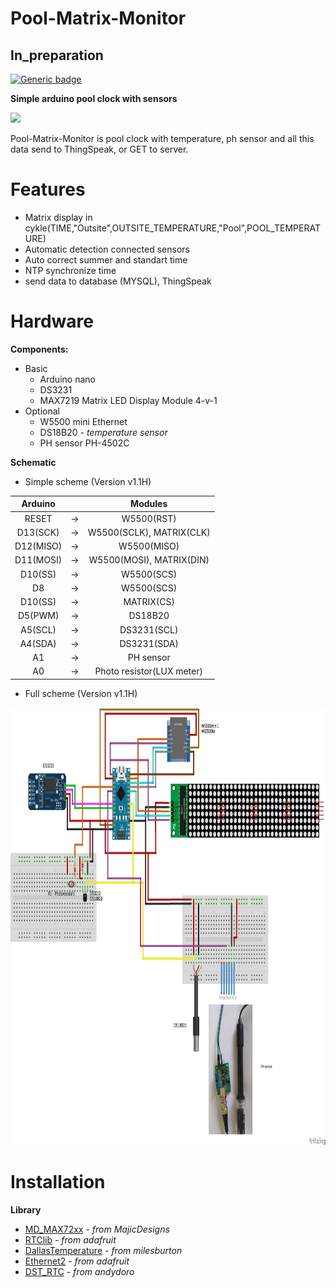 # Pool-Matrix-Monitor
## In_preparation
[![Generic badge](https://img.shields.io/badge/Version-1.0-yellow.svg)](https://github.com/fandau1/Pool-Matrix-Monitor/edit/master/README_CZ.md)

**Simple arduino pool clock with sensors**

<img src="image/matrix-cycle.gif" height="300" />

Pool-Matrix-Monitor is pool clock with temperature, ph sensor and all this data send to ThingSpeak, or GET to server.

# Features
  * Matrix display in cykle(TIME,"Outsite",OUTSITE_TEMPERATURE,"Pool",POOL_TEMPERATURE)
  * Automatic detection connected sensors
  * Auto correct summer and standart time
  * NTP synchronize time
  * send data to database (MYSQL), ThingSpeak

# Hardware
**Components:**
  * Basic
    * Arduino nano
    * DS3231
    * MAX7219 Matrix LED Display Module 4-v-1
  * Optional   
    * W5500 mini Ethernet
    * DS18B20 *- temperature sensor*
    * PH sensor PH-4502C 
  
**Schematic**
  * Simple scheme (Version v1.1H)

|  Arduino  |   |  Modules  |
| :-------: |---|  :------: |
| RESET | -> | W5500(RST) |
| D13(SCK) | -> | W5500(SCLK), MATRIX(CLK) |
| D12(MISO) | -> | W5500(MISO) |
| D11(MOSI) | -> | W5500(MOSI), MATRIX(DIN) |
| D10(SS) | -> | W5500(SCS) |
| D8 | -> | W5500(SCS) |
| D10(SS) | -> | MATRIX(CS) |
| D5(PWM) | -> | DS18B20 |
| A5(SCL) | -> | DS3231(SCL) |
| A4(SDA) | -> | DS3231(SDA) |
| A1 | -> | PH sensor |
| A0 | -> | Photo resistor(LUX meter) |

  * Full scheme (Version v1.1H)
<img src="image/pool-scheme.png" height="700" />

# Installation
**Library**
  * [MD_MAX72xx](https://github.com/MajicDesigns/MD_MAX72XX) - *from MajicDesigns*
  * [RTClib](https://github.com/adafruit/RTClib) - *from adafruit*
  * [DallasTemperature](https://github.com/milesburton/Arduino-Temperature-Control-Library) - *from milesburton*
  * [Ethernet2](https://github.com/adafruit/Ethernet2) - *from adafruit*
  * [DST_RTC](https://github.com/andydoro/DST_RTC) - *from andydoro*
